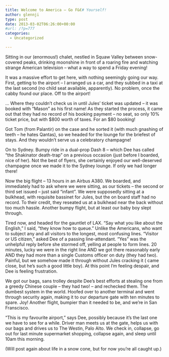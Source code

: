 ```yaml
---
title: Welcome to America – Go F&€# Yourself!
author: glennji
type: post
date: 2013-03-02T06:26:00+00:00
#url: /?p=777
categories:
  - Uncategorized

---
```

Sitting in our (enormous!) chalet, nestled in Squaw Valley between snow-covered peaks, drinking moonshine in front of a roaring fire and watching strange American television &#8211; what a way to spend a Friday evening!
  
It was a massive effort to get here, with nothing seemingly going our way. First, getting to the airport &#8211; I arranged us a car, and they subbed in a taxi at the last second (no child seat available, apparently). No problem, once the cabby found our place. Off to the airport!
  
&#8230; Where they couldn&#8217;t check us in until Jules&#8217; ticket was updated &#8211; it was booked with &#8220;Mason&#8221; as his first name! As they started the process, it came out that they had no record of his booking payment &#8211; no seat, so only 10% ticket price, but with $800 worth of taxes. For an $80 booking!
  
Got Tom (from Palantir) on the case and he sorted it (with much gnashing of teeth &#8211; he hates Qantas), so we headed for the lounge for the briefest of stays. And they wouldn&#8217;t serve us a celebratory champagne!
  
On to Sydney. Bumpy ride in a dual-prop Dash 8 &#8211; which Dee has called &#8220;the Shakinator death-trap&#8221; on a previous occasion (just before I boarded, nice of her). Not the best of flyers, she certainly enjoyed our well-deserved champagne once we made it to the Sydney lounge. If only we had longer there!
  
Now the big flight &#8211; 13 hours in an Airbus A380. We boarded, and immediately had to ask where we were sitting, as our tickets &#8211; the second or third set issued &#8211; just said &#8220;infant&#8221;. We were supposedly sitting at a bulkhead, with requisite bassinet for Jules, but the on board staff had no record. To their credit, they reseated us at a bulkhead near the back without too much hassle. Another bumpy flight, but at least our baby boy slept through.
  
Tired now, and headed for the gauntlet of LAX. &#8220;Say what you like about the English,&#8221; I said, &#8220;they know how to queue.&#8221; Unlike the Americans, who want to subject any and all visitors to the longest, most confusing lines. &#8220;Visitor or US citizen,&#8221; asked Dee of a passing line-attendant. &#8220;Yes&#8221; was the unhelpful reply before she stormed off, yelling at people to form lines. 20 minutes, lucky we were in the right line AND we got there reasonably early AND they had more than a single Customs officer on duty (they had two). Painful, but we somehow made it through without Jules cracking it ( came close, but he&#8217;s such a good little boy). At this point I&#8217;m feeling despair, and Dee is feeling frustration.
  
We got our bags, sans trolley despite Dee&#8217;s best efforts at stealing one from a greedy Chinese couple &#8211; they had two! &#8211; and rechecked them. The dumbest system in the world. Hoofed over to another terminal and went through security again, making it to our departure gate with ten minutes to spare. Joy! Another flight, bumpier than it needed to be, and we&#8217;re in San Franscisco.
  
&#8220;This is my favourite airport,&#8221; says Dee, possibly because it&#8217;s the last one we have to see for a while. Driver man meets us at the gate, helps us with our bags and drives us to The Westin, Palo Alto. We check in, collapse, go out for last minute supermarket shopping, collapse again, and sleep until 10am this morning.
  
(Will post again about life in a snow cone, but for now you&#8217;re all caught up.)
